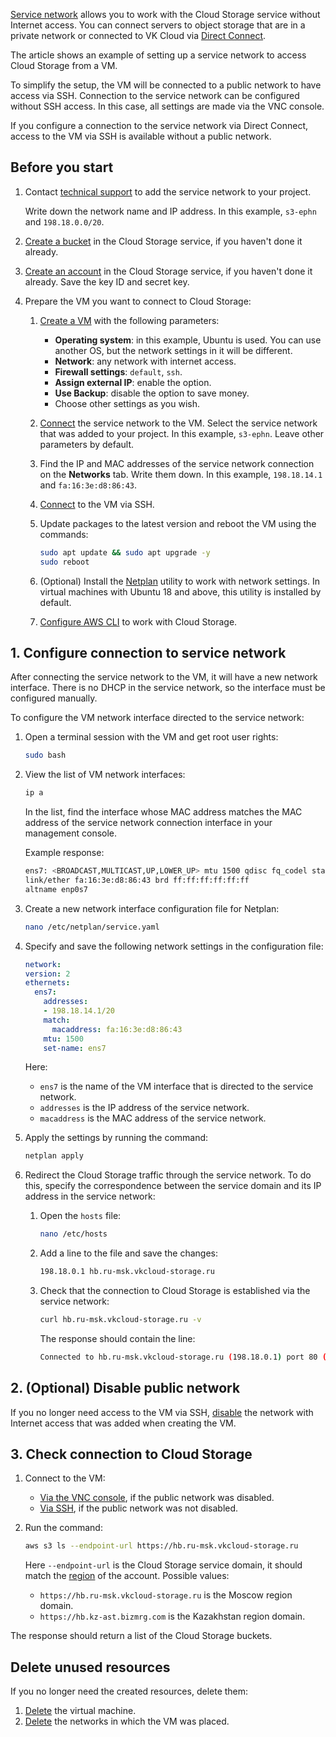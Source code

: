 [Service network](/en/networks/vnet/concepts/net-types#service_net) allows you to work with the Cloud Storage service without Internet access. You can connect servers to object storage that are in a private network or connected to VK Cloud via [Direct Connect](/en/networks/directconnect).

The article shows an example of setting up a service network to access Cloud Storage from a VM.

To simplify the setup, the VM will be connected to a public network to have access via SSH. Connection to the service network can be configured without SSH access. In this case, all settings are made via the VNC console.

<info>

If you configure a connection to the service network via Direct Connect, access to the VM via SSH is available without a public network.

</info>

## Before you start

1. Contact [technical support]((mailto:support@mcs.mail.ru)) to add the service network to your project.

   Write down the network name and IP address. In this example, `s3-ephn` and `198.18.0.0/20`.

1. [Create a bucket](/en/storage/s3/service-management/buckets/create-bucket) in the Cloud Storage service, if you haven't  done it already.
1. [Create an account](/ru/storage/s3/service-management/access-management/access-keys "change-lang") in the Cloud Storage service, if you haven't done it already. Save the key ID and secret key.
1. Prepare the VM you want to connect to Cloud Storage:

   1. [Create a VM](/en/computing/iaas/service-management/vm/vm-create) with the following parameters:

      - **Operating system**: in this example, Ubuntu is used. You can use another OS, but the network settings in it will be different.
      - **Network**: any network with internet access.
      - **Firewall settings**: `default`, `ssh`.
      - **Assign external IP**: enable the option.
      - **Use Backup**: disable the option to save money.
      - Choose other settings as you wish.
   1. [Connect](/en/computing/iaas/service-management/vm/vm-add-net#connecting_the_network_to_the_vm) the service network to the VM. Select the service network that was added to your project. In this example, `s3-ephn`. Leave other parameters by default.
   1. Find the IP and MAC addresses of the service network connection on the **Networks** tab. Write them down. In this example, `198.18.14.1` and `fa:16:3e:d8:86:43`.
   1. [Connect](/en/computing/iaas/service-management/vm/vm-connect/vm-connect-nix) to the VM via SSH.
   1. Update packages to the latest version and reboot the VM using the commands:

      ```bash
      sudo apt update && sudo apt upgrade -y
      sudo reboot
      ```

   1. (Optional) Install the [Netplan](https://www.altlinux.org/Netplan) utility to work with network settings. In virtual machines with Ubuntu 18 and above, this utility is installed by default.
   1. [Configure AWS CLI](/en/storage/s3/connect/s3-cli) to work with Cloud Storage.

## 1. Configure connection to service network

After connecting the service network to the VM, it will have a new network interface. There is no DHCP in the service network, so the interface must be configured manually.

To configure the VM network interface directed to the service network:

1. Open a terminal session with the VM and get root user rights:

    ```bash
   sudo bash
   ```

1. View the list of VM network interfaces:

    ```bash
    ip a
    ```

    In the list, find the interface whose MAC address matches the MAC address of the service network connection interface in your management console.

    Example response:

    ```bash
    ens7: <BROADCAST,MULTICAST,UP,LOWER_UP> mtu 1500 qdisc fq_codel state UP group default qlen 1000
    link/ether fa:16:3e:d8:86:43 brd ff:ff:ff:ff:ff:ff
    altname enp0s7
    ```
1. Create a new network interface configuration file for Netplan:

    ```bash
    nano /etc/netplan/service.yaml
    ```

1. Specify and save the following network settings in the configuration file:

    ```yaml
    network:
    version: 2
    ethernets:
      ens7:
        addresses:
        - 198.18.14.1/20
        match:
          macaddress: fa:16:3e:d8:86:43
        mtu: 1500
        set-name: ens7
    ```

    Here:

      - `ens7` is the name of the VM interface that is directed to the service network.
      - `addresses` is the IP address of the service network.
      - `macaddress` is the MAC address of the service network.

1. Apply the settings by running the command:

    ```bash
    netplan apply
    ```

1. Redirect the Cloud Storage traffic through the service network. To do this, specify the correspondence between the service domain and its IP address in the service network:

   1. Open the `hosts` file:

      ```bash
      nano /etc/hosts
      ```

   1. Add a line to the file and save the changes:

      ```txt
      198.18.0.1 hb.ru-msk.vkcloud-storage.ru
      ```

   1. Check that the connection to Cloud Storage is established via the service network:

      ```bash
      curl hb.ru-msk.vkcloud-storage.ru -v
      ```

      The response should contain the line:

      ```bash
      Connected to hb.ru-msk.vkcloud-storage.ru (198.18.0.1) port 80 (#0)
      ```

## 2. (Optional) Disable public network

If you no longer need access to the VM via SSH, [disable](/en/computing/iaas/service-management/vm/vm-add-net#deleting_a_vm_network) the network with Internet access that was added when creating the VM.

## 3. Check connection to Cloud Storage

1. Connect to the VM:

   - [Via the VNC console](/ru/computing/iaas/service-management/vm/vm-console), if the public network was disabled.
   - [Via SSH](/ru/computing/iaas/service-management/vm/vm-connect/vm-connect-nix), if the public network was not disabled.

1. Run the command:

    ```bash
    aws s3 ls --endpoint-url https://hb.ru-msk.vkcloud-storage.ru
    ```

    Here `--endpoint-url` is the Cloud Storage service domain, it should match the [region](/en/tools-for-using-services/account/concepts/regions) of the account. Possible values:

      - `https://hb.ru-msk.vkcloud-storage.ru` is the Moscow region domain.
      - `https://hb.kz-ast.bizmrg.com` is the Kazakhstan region domain.

The response should return a list of the Cloud Storage buckets.

## Delete unused resources

If you no longer need the created resources, delete them:

1. [Delete](/en/computing/iaas/service-management/vm/vm-manage#delete_vm) the virtual machine.
1. [Delete](/en/networks/vnet/service-management/net#deleting_network) the networks in which the VM was placed.
